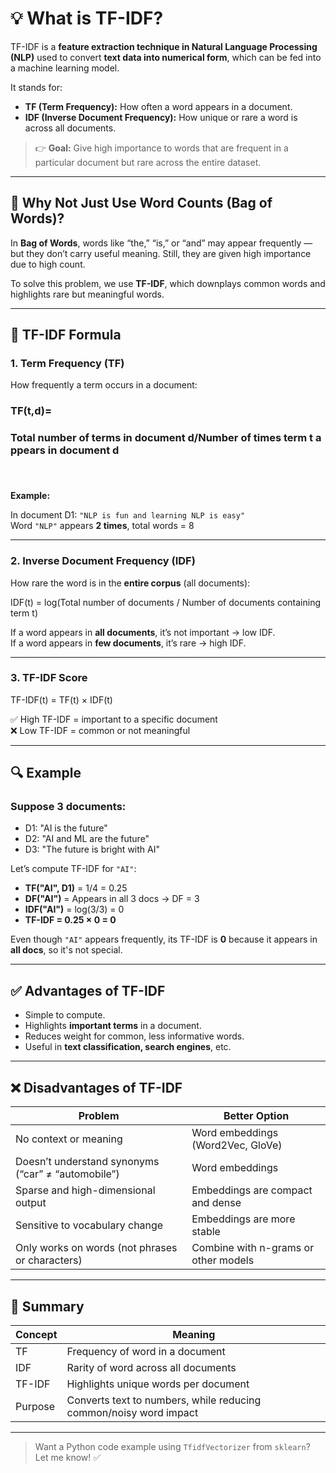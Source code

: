 # 💡 What is TF-IDF?

TF-IDF is a **feature extraction technique in Natural Language Processing (NLP)** used to convert **text data into numerical form**, which can be fed into a machine learning model.

It stands for:

- **TF (Term Frequency):** How often a word appears in a document.
- **IDF (Inverse Document Frequency):** How unique or rare a word is across all documents.

> 👉 **Goal:** Give high importance to words that are frequent in a particular document but rare across the entire dataset.

---

## 📘 Why Not Just Use Word Counts (Bag of Words)?

In **Bag of Words**, words like “the,” “is,” or “and” may appear frequently — but they don’t carry useful meaning. Still, they are given high importance due to high count.

To solve this problem, we use **TF-IDF**, which downplays common words and highlights rare but meaningful words.

---

## 🧮 TF-IDF Formula

### 1. **Term Frequency (TF)**

How frequently a term occurs in a document:

### TF(t,d)= 
### Total number of terms in document d/Number of times term t appears in document d
### 
​
 

**Example:**

In document D1: `"NLP is fun and learning NLP is easy"`  
Word `"NLP"` appears **2 times**, total words = 8


---

### 2. **Inverse Document Frequency (IDF)**

How rare the word is in the **entire corpus** (all documents):

IDF(t) = log(Total number of documents / Number of documents containing term t)


If a word appears in **all documents**, it’s not important → low IDF.  
If a word appears in **few documents**, it’s rare → high IDF.

---

### 3. **TF-IDF Score**

TF-IDF(t) = TF(t) × IDF(t)


✅ High TF-IDF = important to a specific document  
❌ Low TF-IDF = common or not meaningful

---

## 🔍 Example

### Suppose 3 documents:

- D1: "AI is the future"
- D2: "AI and ML are the future"
- D3: "The future is bright with AI"

Let’s compute TF-IDF for `"AI"`:

- **TF("AI", D1)** = 1/4 = 0.25  
- **DF("AI")** = Appears in all 3 docs → DF = 3  
- **IDF("AI")** = log(3/3) = 0  
- **TF-IDF = 0.25 × 0 = 0**

Even though `"AI"` appears frequently, its TF-IDF is **0** because it appears in **all docs**, so it's not special.

---

## ✅ Advantages of TF-IDF

- Simple to compute.
- Highlights **important terms** in a document.
- Reduces weight for common, less informative words.
- Useful in **text classification, search engines**, etc.

---

## ❌ Disadvantages of TF-IDF

| Problem                                                    | Better Option                         |
|------------------------------------------------------------|----------------------------------------|
| No context or meaning                                      | Word embeddings (Word2Vec, GloVe)      |
| Doesn’t understand synonyms (“car” ≠ “automobile”)         | Word embeddings                        |
| Sparse and high-dimensional output                         | Embeddings are compact and dense       |
| Sensitive to vocabulary change                             | Embeddings are more stable             |
| Only works on words (not phrases or characters)            | Combine with n-grams or other models   |

---

## 🧠 Summary

| Concept   | Meaning                                                               |
|-----------|-----------------------------------------------------------------------|
| TF        | Frequency of word in a document                                       |
| IDF       | Rarity of word across all documents                                   |
| TF-IDF    | Highlights unique words per document                                  |
| Purpose   | Converts text to numbers, while reducing common/noisy word impact     |

---

> Want a Python code example using `TfidfVectorizer` from `sklearn`? Let me know! ✅
